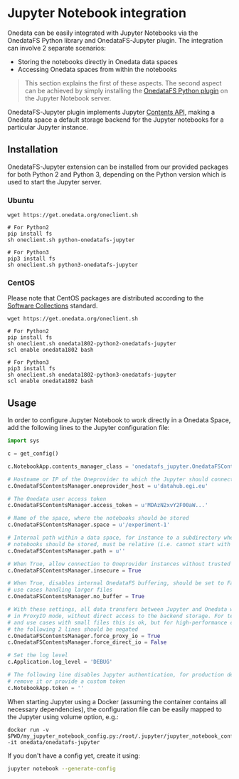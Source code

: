 # Jupyter Notebook integration

<!-- toc -->

Onedata can be easily integrated with Jupyter Notebooks via the OnedataFS Python library
and OnedataFS-Jupyter plugin. The integration can involve 2 separate scenarios:

* Storing the notebooks directly in Onedata data spaces
* Accessing Onedata spaces from within the notebooks

> This section explains the first of these aspects. The second aspect can be achieved
> by simply installing the [OnedataFS Python plugin](./onedatafs.md) on the Jupyter Notebook server.


OnedataFS-Jupyter plugin implements Jupyter
[Contents API](https://jupyter-notebook.readthedocs.io/en/stable/extending/contents.html),
making a Onedata space a default storage backend for the Jupyter notebooks for a particular
Jupyter instance.

## Installation

OnedataFS-Jupyter extension can be installed from our provided packages for both
Python 2 and Python 3, depending on the Python version which is used to start
the Jupyter server.

### Ubuntu

```
wget https://get.onedata.org/oneclient.sh

# For Python2
pip install fs
sh oneclient.sh python-onedatafs-jupyter

# For Python3
pip3 install fs
sh oneclient.sh python3-onedatafs-jupyter
```

### CentOS

Please note that CentOS packages are distributed according to the
[Software Collections](https://www.softwarecollections.org/en/) standard.

```
wget https://get.onedata.org/oneclient.sh

# For Python2
pip install fs
sh oneclient.sh onedata1802-python2-onedatafs-jupyter
scl enable onedata1802 bash

# For Python3
pip3 install fs
sh oneclient.sh onedata1802-python3-onedatafs-jupyter
scl enable onedata1802 bash
```

## Usage

In order to configure Jupyter Notebook to work directly in a Onedata Space,
add the following lines to the Jupyter configuration file:

```python
import sys

c = get_config()

c.NotebookApp.contents_manager_class = 'onedatafs_jupyter.OnedataFSContentsManager'

# Hostname or IP of the Oneprovider to which the Jupyter should connect
c.OnedataFSContentsManager.oneprovider_host = u'datahub.egi.eu'

# The Onedata user access token
c.OnedataFSContentsManager.access_token = u'MDAzN2xvY2F00aW...'

# Name of the space, where the notebooks should be stored
c.OnedataFSContentsManager.space = u'/experiment-1'

# Internal path within a data space, for instance to a subdirectory where Jupyter 
# notebooks should be stored, must be relative (i.e. cannot start with `/`)
c.OnedataFSContentsManager.path = u''

# When True, allow connection to Oneprovider instances without trusted certificates
c.OnedataFSContentsManager.insecure = True

# When True, disables internal OnedataFS buffering, should be set to False for
# use cases handling larger files
c.OnedataFSContentsManager.no_buffer = True

# With these settings, all data transfers between Jupyter and Onedata will be performed
# in ProxyIO mode, without direct access to the backend storage. For testing
# and use cases with small files this is ok, but for high-performance calculation
# the following 2 lines should be negated
c.OnedataFSContentsManager.force_proxy_io = True
c.OnedataFSContentsManager.force_direct_io = False

# Set the log level
c.Application.log_level = 'DEBUG'

# The following line disables Jupyter authentication, for production deployments
# remove it or provide a custom token
c.NotebookApp.token = ''
```

When starting Jupyter using a Docker (assuming the container contains all necessary dependencies),
the configuration file can be easily mapped to the Jupyter using volume option, e.g.:

```
docker run -v $PWD/my_jupyter_notebook_config.py:/root/.jupyter/jupyter_notebook_config.py -it onedata/onedatafs-jupyter
```

If you don't have a config yet, create it using:

```bash
jupyter notebook --generate-config
```
